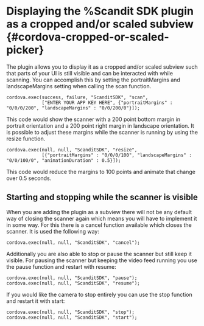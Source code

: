 
Displaying the %Scandit SDK plugin as a cropped and/or scaled subview {#cordova-cropped-or-scaled-picker}
===================================

The plugin allows you to display it as a cropped and/or scaled subview such that parts of your UI is still visible and can be interacted with while scanning. You can accomplish this by setting the portraitMargins and landscapeMargins setting when calling the scan function.

~~~~~~~~~~~~~~~~{.java}
cordova.exec(success, failure, "ScanditSDK", "scan",
             ["ENTER YOUR APP KEY HERE", {"portraitMargins" : "0/0/0/200", "landscapeMargins" : "0/0/200/0"}]);
~~~~~~~~~~~~~~~~

This code would show the scanner with a 200 point bottom margin in portrait orientation and a 200 point right margin in landscape orientation. It is possible to adjust these margins while the scanner is running by using the resize function.

~~~~~~~~~~~~~~~~{.java}
cordova.exec(null, null, "ScanditSDK", "resize",
             [{"portraitMargins" : "0/0/0/100", "landscapeMargins" : "0/0/100/0", "animationDuration" : 0.5}]);
~~~~~~~~~~~~~~~~

This code would reduce the margins to 100 points and animate that change over 0.5 seconds.


## Starting and stopping while the scanner is visible

When you are adding the plugin as a subview there will not be any default way of closing the scanner again which means you will have to implement it in some way. For this there is a cancel function available which closes the scanner. It is used the following way:

~~~~~~~~~~~~~~~~{.java}
cordova.exec(null, null, "ScanditSDK", "cancel");
~~~~~~~~~~~~~~~~

Additionally you are also able to stop or pause the scanner but still keep it visible. For pausing the scanner but keeping the video feed running you use the pause function and restart with resume:

~~~~~~~~~~~~~~~~{.java}
cordova.exec(null, null, "ScanditSDK", "pause");
cordova.exec(null, null, "ScanditSDK", "resume");
~~~~~~~~~~~~~~~~

If you would like the camera to stop entirely you can use the stop function and restart it with start:

~~~~~~~~~~~~~~~~{.java}
cordova.exec(null, null, "ScanditSDK", "stop");
cordova.exec(null, null, "ScanditSDK", "start");
~~~~~~~~~~~~~~~~
